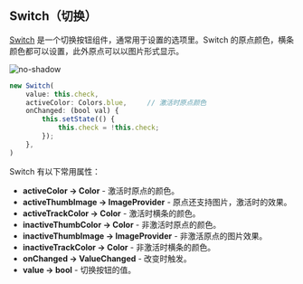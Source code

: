 
## Switch（切换）
[Switch](https://docs.flutter.io/flutter/material/Switch-class.html) 是一个切换按钮组件，通常用于设置的选项里。Switch 的原点颜色，横条颜色都可以设置，此外原点可以以图片形式显示。

![no-shadow](/../../image/20180630214538.png)

```js
new Switch(
    value: this.check,
    activeColor: Colors.blue,     // 激活时原点颜色
    onChanged: (bool val) {
        this.setState(() {
            this.check = !this.check;
        });
    },
)
```

Switch 有以下常用属性：
- **activeColor → Color** - 激活时原点的颜色。
- **activeThumbImage → ImageProvider** - 原点还支持图片，激活时的效果。
- **activeTrackColor → Color** - 激活时横条的颜色。
- **inactiveThumbColor → Color** - 非激活时原点的颜色。
- **inactiveThumbImage → ImageProvider** - 非激活原点的图片效果。
- **inactiveTrackColor → Color** - 非激活时横条的颜色。
- **onChanged → ValueChanged<bool>** - 改变时触发。
- **value → bool** - 切换按钮的值。
